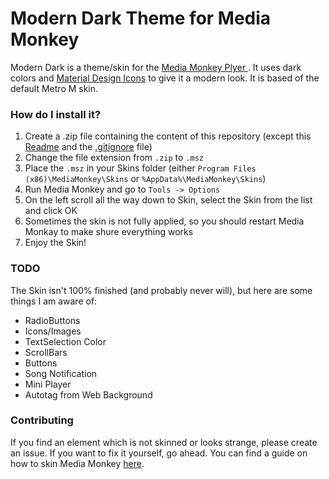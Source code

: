 # Modern Dark Theme for Media Monkey

Modern Dark is a theme/skin for the [Media Monkey Plyer ](http://www.mediamonkey.com/). It uses dark colors and [Material Design Icons](https://materialdesignicons.com/) to give it a modern look. It is based of the default Metro M skin.

### How do I install it?

1. Create a .zip file containing the content of this repository (except this [Readme](README.md) and the [.gitignore](.gitignore) file)
2. Change the file extension from `.zip` to `.msz`
3. Place the `.msz` in your Skins folder (either `Program Files (x86)\MediaMonkey\Skins` or `%AppData%\MediaMonkey\Skins`)
4. Run Media Monkey and go to `Tools -> Options`
5. On the left scroll all the way down to Skin, select the Skin from the list and click OK
6. Sometimes the skin is not fully applied, so you should restart Media Monkay to make shure everything works
7. Enjoy the Skin!

### TODO

The Skin isn't 100% finished (and probably never will), but here are some things I am aware of:

- RadioButtons
- Icons/Images
- TextSelection Color
- ScrollBars
- Buttons
- Song Notification
- Mini Player
- Autotag from Web Background

### Contributing

If you find an element which is not skinned or looks strange, please create an issue. If you want to fix it yourself, go ahead. You can find a guide on how to skin Media Monkey [here](http://www.mediamonkey.com/wiki/index.php/How_to_skin_MediaMonkey_v3.0_and_higher).
